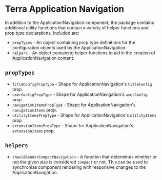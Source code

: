 # Terra Application Navigation

In addition to the ApplicationNavigation component, the package contains additional utility functions that contain a variety of helper functions and prop type declarations. Included are:

- `propTypes` - An object containing prop type definitions for the configuration objects used by the ApplicationNavigation.
- `helpers` - An object containing helper functions to aid in the creation of ApplicationNavigation content.

## `propTypes`
- `titleConfigPropType` - Shape for ApplicationNavigation's `titleConfig` prop.
- `userConfigPropType` - Shape for ApplicationNavigation's `userConfig` prop.
- `navigationItemsPropType` - Shape for ApplicationNavigation's `navigationItems` prop.
- `utilityItemsPropType` - Shape for ApplicationNavigation's `utilityItems` prop.
- `extensionItemsPropType` - Shape for ApplicationNavigation's `extensionItems` prop.

## `helpers`
- `shouldRenderCompactNavigation` - A function that determines whether or not the given size is considered `compact` or not. This can be used to synchronize component rendering with responsive changes to the ApplicationNavigation.
